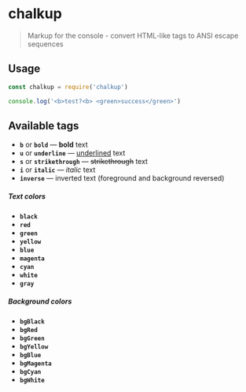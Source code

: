 # chalkup

> Markup for the console - convert HTML-like tags to ANSI escape sequences

## Usage

``` js
const chalkup = require('chalkup')

console.log('<b>test?<b> <green>success</green>')
```

## Available tags

* **`b`** or **`bold`** &mdash; **bold** text
* **`u`** or **`underline`** &mdash; <u>underlined</u> text
* **`s`** or **`strikethrough`** &mdash; ~~strikethrough~~ text
* **`i`** or **`italic`** &mdash; *italic* text
* **`inverse`** &mdash; inverted text (foreground and background reversed)

##### Text colors

* **`black`**
* **`red`**
* **`green`**
* **`yellow`**
* **`blue`**
* **`magenta`**
* **`cyan`**
* **`white`**
* **`gray`**

##### Background colors

* **`bgBlack`**
* **`bgRed`**
* **`bgGreen`**
* **`bgYellow`**
* **`bgBlue`**
* **`bgMagenta`**
* **`bgCyan`**
* **`bgWhite`**
